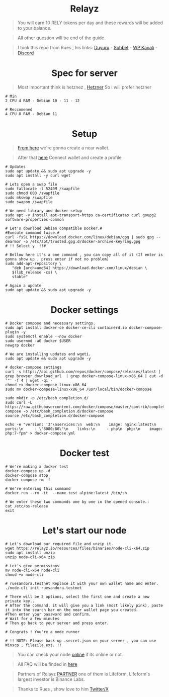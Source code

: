<h1 align="center">Relayz</h1>

> You will earn 10 RELY tokens per day and these rewards will be added to your balance.

> All other question will be end of the guide.

> I took this repo from Rues , his links: [Duyuru](https://t.me/RuesAnnouncement) - [Sohbet](https://t.me/RuesChat) -  [WP Kanalı](https://whatsapp.com/channel/0029VaBcj7V1dAw1H2KhMk34) - [Discord](https://discord.gg/huEG2JNj)


<h1 align="center">Spec for server</h1>

> Most important think is hetznez , [Hetzner](https://github.com/ruesandora/Hetzner) So i will prefer hetzner

```console
# Min
2 CPU 4 RAM - Debian 10 - 11 - 12

# Reccomened
4 CPU 8 RAM - Debian 11
```

<h1 align="center">Setup</h1>

> [From here](https://testnet.mynearwallet.com/) we're gonna create a near wallet.

> After that [here](https://relayz.io/welcome/didzis.testnet) Connect wallet and create a profile

```console
# Updates
sudo apt update && sudo apt upgrade -y
sudo apt install -y curl wget

# Lets open a swap file
sudo fallocate -l 5240M /swapfile
sudo chmod 600 /swapfile
sudo mkswap /swapfile
sudo swapon /swapfile

# We need library and docker setup
sudo apt -y install apt-transport-https ca-certificates curl gnupg2 software-properties-common

# Let's download Debian compatible Docker.#
#Execute command twice.#
curl -fsSL https://download.docker.com/linux/debian/gpg | sudo gpg --dearmor -o /etc/apt/trusted.gpg.d/docker-archive-keyring.gpg
# !! Select y  !!#

# Bellow here it's a one command , you can copy all of it (If enter is gonna show up , press enter if not no problem)
sudo add-apt-repository \
   "deb [arch=amd64] https://download.docker.com/linux/debian \
   $(lsb_release -cs) \
   stable"

# Again a update
sudo apt update && sudo apt upgrade -y
```

<h1 align="center">Docker settings </h1>

```console
# Docker compose and necessary settings.
sudo apt install docker-ce docker-ce-cli containerd.io docker-compose-plugin -y
sudo systemctl enable --now docker
sudo usermod -aG docker $USER
newgrp docker
```

```console
# We are installing updates and wgeti.
sudo apt update && sudo apt upgrade -y

# docker-compose settings
curl -s https://api.github.com/repos/docker/compose/releases/latest | grep browser_download_url  | grep docker-compose-linux-x86_64 | cut -d '"' -f 4 | wget -qi -
chmod +x docker-compose-linux-x86_64
sudo mv docker-compose-linux-x86_64 /usr/local/bin/docker-compose

sudo mkdir -p /etc/bash_completion.d/
sudo curl -L https://raw.githubusercontent.com/docker/compose/master/contrib/completion/bash/docker-compose -o /etc/bash_completion.d/docker-compose
source /etc/bash_completion.d/docker-compose

echo -e "version: '3'\nservices:\n  web:\n    image: nginx:latest\n    ports:\n     - \"8080:80\"\n    links:\n     - php\n  php:\n    image: php:7-fpm" > docker-compose.yml
```

<h1 align="center">Docker test</h1>

```console
# We're making a docker test
docker-compose up -d
docker-compose stop
docker-compose rm -f

# We're entering this command
docker run --rm -it  --name test alpine:latest /bin/sh

# We enter these two commands one by one in the opened console.:
cat /etc/os-release
exit
```

<h1 align="center">Let's start our node</h1>

```console
# Let's download our required file and unzip it.
wget https://relayz.io/resources/files/binaries/node-cli-x64.zip
sudo apt install unzip
unzip node-cli-x64.zip

# Let's give permissions
mv node-cli-x64 node-cli
chmod +x node-cli

# ruesandora.testnet Replace it with your own wallet name and enter.
./node-cli init ruesandora.testnet

# There will be 2 options, select the first one and create a new private key..
# After the command, it will give you a link (most likely pink), paste it into the search bar on the near wallet page you created.
#Then enter your password and confirm.
# Wait for a few minutes 
# Then go back to your server and press enter.

# Congrats ! You're a node runner 

# !! NOTE: Please back up .secret.json on your server , you can use Winscp , filezila ext. !!
```

> You can check your node [online](https://relayz.io/network/nodes) if its online or not.

> All FAQ will be finded in  [here](https://relayz.io/network/overview) 

> Partners of Relayz [PARTNER](https://foresightnews.pro/article/detail/26887) one of them is Lifeform, Lifeform's largest investor is Binance Labs.

> Thanks to Rues , show love to him [Twitter/X](https://twitter.com/Ruesandora0)
